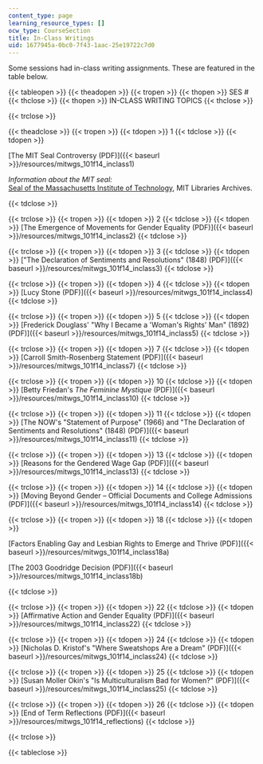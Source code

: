 ```yaml
---
content_type: page
learning_resource_types: []
ocw_type: CourseSection
title: In-Class Writings
uid: 1677945a-0bc0-7f43-1aac-25e19722c7d0
---
```


Some sessions had in-class writing assignments. These are featured in the table below.

{{< tableopen >}}
{{< theadopen >}}
{{< tropen >}}
{{< thopen >}}
SES #
{{< thclose >}}
{{< thopen >}}
IN-CLASS WRITING TOPICS
{{< thclose >}}

{{< trclose >}}

{{< theadclose >}}
{{< tropen >}}
{{< tdopen >}}
1
{{< tdclose >}}
{{< tdopen >}}


[The MIT Seal Controversy (PDF)]({{< baseurl >}}/resources/mitwgs_101f14_inclass1)

_Information about the MIT seal:_  
[Seal of the Massachusetts Institute of Technology](http://libraries.mit.edu/mithistory/institute/seal-of-the-massachusetts-institute-of-technology/), MIT Libraries Archives.


{{< tdclose >}}

{{< trclose >}}
{{< tropen >}}
{{< tdopen >}}
2
{{< tdclose >}}
{{< tdopen >}}
[The Emergence of Movements for Gender Equality (PDF)]({{< baseurl >}}/resources/mitwgs_101f14_inclass2)
{{< tdclose >}}

{{< trclose >}}
{{< tropen >}}
{{< tdopen >}}
3
{{< tdclose >}}
{{< tdopen >}}
["The Declaration of Sentiments and Resolutions" (1848) (PDF)]({{< baseurl >}}/resources/mitwgs_101f14_inclass3)
{{< tdclose >}}

{{< trclose >}}
{{< tropen >}}
{{< tdopen >}}
4
{{< tdclose >}}
{{< tdopen >}}
[Lucy Stone (PDF)]({{< baseurl >}}/resources/mitwgs_101f14_inclass4)
{{< tdclose >}}

{{< trclose >}}
{{< tropen >}}
{{< tdopen >}}
5
{{< tdclose >}}
{{< tdopen >}}
[Frederick Douglass' "Why I Became a 'Woman's Rights' Man" (1892) (PDF)]({{< baseurl >}}/resources/mitwgs_101f14_inclass5)
{{< tdclose >}}

{{< trclose >}}
{{< tropen >}}
{{< tdopen >}}
7
{{< tdclose >}}
{{< tdopen >}}
[Carroll Smith-Rosenberg Statement (PDF)]({{< baseurl >}}/resources/mitwgs_101f14_inclass7)
{{< tdclose >}}

{{< trclose >}}
{{< tropen >}}
{{< tdopen >}}
10
{{< tdclose >}}
{{< tdopen >}}
[Betty Friedan's _The Feminine Mystique_ (PDF)]({{< baseurl >}}/resources/mitwgs_101f14_inclass10)
{{< tdclose >}}

{{< trclose >}}
{{< tropen >}}
{{< tdopen >}}
11
{{< tdclose >}}
{{< tdopen >}}
[The NOW's "Statement of Purpose" (1966) and "The Declaration of Sentiments and Resolutions" (1848) (PDF)]({{< baseurl >}}/resources/mitwgs_101f14_inclass11)
{{< tdclose >}}

{{< trclose >}}
{{< tropen >}}
{{< tdopen >}}
13
{{< tdclose >}}
{{< tdopen >}}
[Reasons for the Gendered Wage Gap (PDF)]({{< baseurl >}}/resources/mitwgs_101f14_inclass13)
{{< tdclose >}}

{{< trclose >}}
{{< tropen >}}
{{< tdopen >}}
14
{{< tdclose >}}
{{< tdopen >}}
[Moving Beyond Gender – Official Documents and College Admissions (PDF)]({{< baseurl >}}/resources/mitwgs_101f14_inclass14)
{{< tdclose >}}

{{< trclose >}}
{{< tropen >}}
{{< tdopen >}}
18
{{< tdclose >}}
{{< tdopen >}}


[Factors Enabling Gay and Lesbian Rights to Emerge and Thrive (PDF)]({{< baseurl >}}/resources/mitwgs_101f14_inclass18a)

[The 2003 Goodridge Decision (PDF)]({{< baseurl >}}/resources/mitwgs_101f14_inclass18b)


{{< tdclose >}}

{{< trclose >}}
{{< tropen >}}
{{< tdopen >}}
22
{{< tdclose >}}
{{< tdopen >}}
[Affirmative Action and Gender Equality (PDF)]({{< baseurl >}}/resources/mitwgs_101f14_inclass22)
{{< tdclose >}}

{{< trclose >}}
{{< tropen >}}
{{< tdopen >}}
24
{{< tdclose >}}
{{< tdopen >}}
[Nicholas D. Kristof's "Where Sweatshops Are a Dream" (PDF)]({{< baseurl >}}/resources/mitwgs_101f14_inclass24)
{{< tdclose >}}

{{< trclose >}}
{{< tropen >}}
{{< tdopen >}}
25
{{< tdclose >}}
{{< tdopen >}}
[Susan Moller Okin's "Is Multiculturalism Bad for Women?" (PDF)]({{< baseurl >}}/resources/mitwgs_101f14_inclass25)
{{< tdclose >}}

{{< trclose >}}
{{< tropen >}}
{{< tdopen >}}
26
{{< tdclose >}}
{{< tdopen >}}
[End of Term Reflections (PDF)]({{< baseurl >}}/resources/mitwgs_101f14_reflections)
{{< tdclose >}}

{{< trclose >}}

{{< tableclose >}}